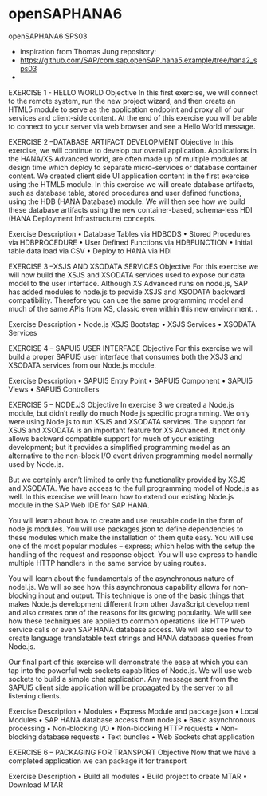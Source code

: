 # openSAPHANA6
openSAPHANA6 SPS03

- inspiration from Thomas Jung repository:
- https://github.com/SAP/com.sap.openSAP.hana5.example/tree/hana2_sps03
- 
EXERCISE 1 - HELLO WORLD
Objective
In this first exercise, we will connect to the remote system, run the new project wizard, and then create an HTML5 module to serve as the application endpoint and proxy all of our services and client-side content. At the end of this exercise you will be able to connect to your server via web browser and see a Hello World message.

EXERCISE 2 –DATABASE ARTIFACT DEVELOPMENT
Objective
In this exercise, we will continue to develop our overall application. Applications in the HANA/XS Advanced world, are often made up of multiple modules at design time which deploy to separate micro-services or database container content. We created client side UI application content in the first exercise using the HTML5 module. In this exercise we will create database artifacts, such as database table, stored procedures and user defined functions, using the HDB (HANA Database) module. We will then see how we build these database artifacts using the new container-based, schema-less HDI (HANA Deployment Infrastructure) concepts.

Exercise Description
•	Database Tables via HDBCDS •	Stored Procedures via HDBPROCEDURE •	User Defined Functions via HDBFUNCTION •	Initial table data load via CSV •	Deploy to HANA via HDI

EXERCISE 3 –XSJS AND XSODATA SERVICES
Objective
For this exercise we will now build the XSJS and XSODATA services used to expose our data model to the user interface. Although XS Advanced runs on node.js, SAP has added modules to node.js to provide XSJS and XSODATA backward compatibility. Therefore you can use the same programming model and much of the same APIs from XS, classic even within this new environment. .

Exercise Description
•	Node.js XSJS Bootstap •	XSJS Services •	XSODATA Services

EXERCISE 4 – SAPUI5 USER INTERFACE
Objective
For this exercise we will build a proper SAPUI5 user interface that consumes both the XSJS and XSODATA services from our Node.js module.

Exercise Description
•	SAPUI5 Entry Point •	SAPUI5 Component •	SAPUI5 Views •	SAPUI5 Controllers

EXERCISE 5 – NODE.JS
Objective
In exercise 3 we created a Node.js module, but didn’t really do much Node.js specific programming. We only were using Node.js to run XSJS and XSODATA services. The support for XSJS and XSODATA is an important feature for XS Advanced. It not only allows backward compatible support for much of your existing development; but it provides a simplified programming model as an alternative to the non-block I/O event driven programming model normally used by Node.js.

But we certainly aren’t limited to only the functionality provided by XSJS and XSODATA. We have access to the full programming model of Node.js as well. In this exercise we will learn how to extend our existing Node.js module in the SAP Web IDE for SAP HANA.

You will learn about how to create and use reusable code in the form of node.js modules. You will use packages.json to define dependencies to these modules which make the installation of them quite easy. You will use one of the most popular modules – express; which helps with the setup the handling of the request and response object. You will use express to handle multiple HTTP handlers in the same service by using routes.

You will learn about the fundamentals of the asynchronous nature of nodel.js. We will so see how this asynchronous capability allows for non-blocking input and output. This technique is one of the basic things that makes Node.js development different from other JavaScript development and also creates one of the reasons for its growing popularity. We will see how these techniques are applied to common operations like HTTP web service calls or even SAP HANA database access. We will also see how to create language translatable text strings and HANA database queries from Node.js.

Our final part of this exercise will demonstrate the ease at which you can tap into the powerful web sockets capabilities of Node.js. We will use web sockets to build a simple chat application. Any message sent from the SAPUI5 client side application will be propagated by the server to all listening clients.

Exercise Description
•	Modules •	Express Module and package.json •	Local Modules •	SAP HANA database access from node.js •	Basic asynchronous processing •	Non-blocking I/O •	Non-blocking HTTP requests •	Non-blocking database requests •	Text bundles • Web Sockets chat application

EXERCISE 6 – PACKAGING FOR TRANSPORT
Objective
Now that we have a completed application we can package it for transport

Exercise Description
•	Build all modules •	Build project to create MTAR •	Download MTAR

